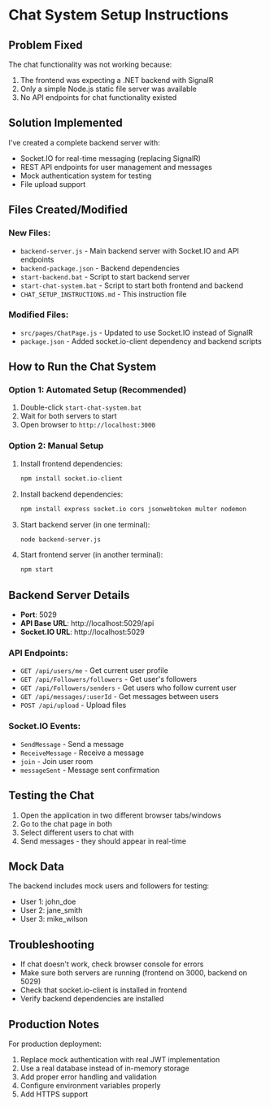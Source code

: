 # Chat System Setup Instructions

## Problem Fixed
The chat functionality was not working because:
1. The frontend was expecting a .NET backend with SignalR
2. Only a simple Node.js static file server was available
3. No API endpoints for chat functionality existed

## Solution Implemented
I've created a complete backend server with:
- Socket.IO for real-time messaging (replacing SignalR)
- REST API endpoints for user management and messages
- Mock authentication system for testing
- File upload support

## Files Created/Modified

### New Files:
- `backend-server.js` - Main backend server with Socket.IO and API endpoints
- `backend-package.json` - Backend dependencies
- `start-backend.bat` - Script to start backend server
- `start-chat-system.bat` - Script to start both frontend and backend
- `CHAT_SETUP_INSTRUCTIONS.md` - This instruction file

### Modified Files:
- `src/pages/ChatPage.js` - Updated to use Socket.IO instead of SignalR
- `package.json` - Added socket.io-client dependency and backend scripts

## How to Run the Chat System

### Option 1: Automated Setup (Recommended)
1. Double-click `start-chat-system.bat`
2. Wait for both servers to start
3. Open browser to `http://localhost:3000`

### Option 2: Manual Setup
1. Install frontend dependencies:
   ```bash
   npm install socket.io-client
   ```

2. Install backend dependencies:
   ```bash
   npm install express socket.io cors jsonwebtoken multer nodemon
   ```

3. Start backend server (in one terminal):
   ```bash
   node backend-server.js
   ```

4. Start frontend server (in another terminal):
   ```bash
   npm start
   ```

## Backend Server Details
- **Port**: 5029
- **API Base URL**: http://localhost:5029/api
- **Socket.IO URL**: http://localhost:5029

### API Endpoints:
- `GET /api/users/me` - Get current user profile
- `GET /api/Followers/followers` - Get user's followers
- `GET /api/Followers/senders` - Get users who follow current user
- `GET /api/messages/:userId` - Get messages between users
- `POST /api/upload` - Upload files

### Socket.IO Events:
- `SendMessage` - Send a message
- `ReceiveMessage` - Receive a message
- `join` - Join user room
- `messageSent` - Message sent confirmation

## Testing the Chat
1. Open the application in two different browser tabs/windows
2. Go to the chat page in both
3. Select different users to chat with
4. Send messages - they should appear in real-time

## Mock Data
The backend includes mock users and followers for testing:
- User 1: john_doe
- User 2: jane_smith  
- User 3: mike_wilson

## Troubleshooting
- If chat doesn't work, check browser console for errors
- Make sure both servers are running (frontend on 3000, backend on 5029)
- Check that socket.io-client is installed in frontend
- Verify backend dependencies are installed

## Production Notes
For production deployment:
1. Replace mock authentication with real JWT implementation
2. Use a real database instead of in-memory storage
3. Add proper error handling and validation
4. Configure environment variables properly
5. Add HTTPS support

